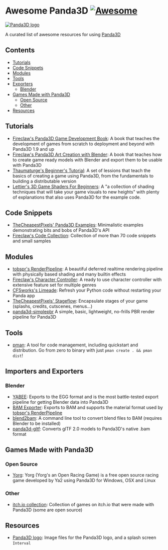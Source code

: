 # Awesome Panda3D [![Awesome](https://awesome.re/badge.svg)](https://awesome.re)

[![Panda3D logo](panda3d_logo.png)](https://www.panda3d.org/)

A curated list of awesome resources for using [Panda3D](https://www.panda3d.org/)

## Contents
* [Tutorials](#tutorials)
* [Code Snippets](#code-snippets)
* [Modules](#modules)
* [Tools](#tools)
* [Exporters](#exporters)
  * [Blender](#blender)
* [Games Made with Panda3D](#games-made-with-panda3d)
  * [Open Source](#open-source)
  * [Other](#other)
* [Resources](#resources)

## Tutorials
* [Fireclaw's Panda3D Game Development Book](https://github.com/fireclawthefox/panda3d-tutorial):
  A book that teaches the development of games from scratch to deployment and beyond with Panda3D 1.9 and up
* [Fireclaw's Panda3D Art Creation with Blender](https://github.com/fireclawthefox/panda3d-tutorial2):
  A book that teaches how to create game ready models with Blender and export them to be usable with Panda3D
* [Thaumaturge's Beginner's Tutorial](https://arsthaumaturgis.github.io/Panda3DTutorial.io/):
  A set of lessions that teach the basics of creating a game using Panda3D, from the fundamentals to building a distributable version
* [Lettier's 3D Game Shaders For Beginners](https://github.com/lettier/3d-game-shaders-for-beginners):
  A "a collection of shading techniques that will take your game visuals to new heights" with plenty of explanations that also  uses Panda3D for the example code.

## Code Snippets
* [TheCheapestPixels' Panda3D Examples](https://github.com/TheCheapestPixels/panda_examples):
  Minimalistic examples demonstrating bits and bobs of Panda3D's API
* [Fireclaw's Code Collection](https://launchpad.net/panda3dcodecollection):
  Collection of more than 70 code snippets and small samples

## Modules
* [tobspr's RenderPipeline](https://github.com/tobspr/RenderPipeline):
  A beautiful deferred realtime rendering pipeline with physically based shading and many builtin effects
* [Fireclaw's Character Controller](https://launchpad.net/extended-char-controller):
  A ready to use character controller with extensive feature set for multiple genres
* [CFSworks's Limeade](https://github.com/CFSworks/limeade):
  Refresh your Python code without restarting your Panda app
* [TheCheapestPixels' Stageflow](https://github.com/TheCheapestPixels/panda3d-stageflow):
  Encapsulate stages of your game (splashs, credits, cutscenes, menus...)
* [panda3d-simplepbr](https://github.com/Moguri/panda3d-simplepbr/)
  A simple, basic, lightweight, no-frills PBR render pipeline for Panda3D 

## Tools
* [pman](https://github.com/Moguri/pman):
  A tool for code management, including quickstart and distribution. Go from zero to binary with just `pman create . && pman dist`!

## Importers and Exporters
### Blender
* [YABEE](https://github.com/09th/YABEE):
  Exports to the EGG format and is the most battle-tested export pipeline for getting Blender data into Panda3D
* [BAM Exporter](https://github.com/tobspr/Panda3D-Bam-Exporter):
  Exports to BAM and supports the material format used by [tobspr's RenderPipeline](https://github.com/tobspr/RenderPipeline)
* [blend2bam](https://github.com/Moguri/panda3d-blend2bam):
  A command line tool to convert blend files to BAM (requires Blender to be installed)
* [panda3d-gltf](https://github.com/Moguri/panda3d-gltf):
  Converts glTF 2.0 models to Panda3D's native .bam format
  
## Games Made with Panda3D
### Open Source
* [Yorg](https://www.ya2.it/pages/yorg.html):
  Yorg (Yorg's an Open Racing Game) is a free open source racing game developed by Ya2 using Panda3D for Windows, OSX and Linux
### Other
* [itch.io collection](https://itch.io/c/803175/made-with-panda3d):
  Collection of games on itch.io that were made with Panda3D (some are open source)

## Resources
* [Panda3D logo](https://github.com/TheCheapestPixels/panda3d-logos):
  Image files for the Panda3D logo, and a splash screen `Interval`
